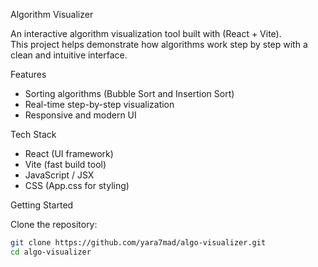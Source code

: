 Algorithm Visualizer  

An interactive algorithm visualization tool built with (React + Vite).  
This project helps demonstrate how algorithms work step by step with a clean and intuitive interface.  


Features
- Sorting algorithms (Bubble Sort and Insertion Sort)  
- Real-time step-by-step visualization  
- Responsive and modern UI  


Tech Stack
- React (UI framework)  
- Vite (fast build tool)  
- JavaScript / JSX
- CSS (App.css for styling)


Getting Started  

Clone the repository:  
```bash
git clone https://github.com/yara7mad/algo-visualizer.git
cd algo-visualizer

